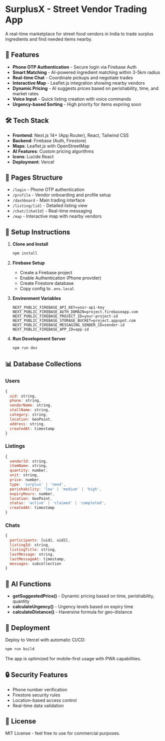 # SurplusX - Street Vendor Trading App

A real-time marketplace for street food vendors in India to trade surplus ingredients and find needed items nearby.

## 🚀 Features

- **Phone OTP Authentication** - Secure login via Firebase Auth
- **Smart Matching** - AI-powered ingredient matching within 3-5km radius
- **Real-time Chat** - Coordinate pickups and negotiate trades
- **Interactive Map** - Leaflet.js integration showing nearby vendors
- **Dynamic Pricing** - AI suggests prices based on perishability, time, and market rates
- **Voice Input** - Quick listing creation with voice commands
- **Urgency-based Sorting** - High priority for items expiring soon

## 🛠 Tech Stack

- **Frontend**: Next.js 14+ (App Router), React, Tailwind CSS
- **Backend**: Firebase (Auth, Firestore)
- **Maps**: Leaflet.js with OpenStreetMap
- **AI Features**: Custom pricing algorithms
- **Icons**: Lucide React
- **Deployment**: Vercel

## 📱 Pages Structure

- `/login` - Phone OTP authentication
- `/profile` - Vendor onboarding and profile setup
- `/dashboard` - Main trading interface
- `/listing/[id]` - Detailed listing view
- `/chat/[chatId]` - Real-time messaging
- `/map` - Interactive map with nearby vendors

## 🔧 Setup Instructions

1. **Clone and Install**
   ```bash
   npm install
   ```

2. **Firebase Setup**
   - Create a Firebase project
   - Enable Authentication (Phone provider)
   - Create Firestore database
   - Copy config to `.env.local`

3. **Environment Variables**
   ```
   NEXT_PUBLIC_FIREBASE_API_KEY=your-api-key
   NEXT_PUBLIC_FIREBASE_AUTH_DOMAIN=project.firebaseapp.com
   NEXT_PUBLIC_FIREBASE_PROJECT_ID=your-project-id
   NEXT_PUBLIC_FIREBASE_STORAGE_BUCKET=project.appspot.com
   NEXT_PUBLIC_FIREBASE_MESSAGING_SENDER_ID=sender-id
   NEXT_PUBLIC_FIREBASE_APP_ID=app-id
   ```

4. **Run Development Server**
   ```bash
   npm run dev
   ```

## 📊 Database Collections

### Users
```javascript
{
  uid: string,
  phone: string,
  vendorName: string,
  stallName: string,
  category: string,
  location: GeoPoint,
  address: string,
  createdAt: timestamp
}
```

### Listings
```javascript
{
  vendorId: string,
  itemName: string,
  quantity: number,
  unit: string,
  price: number,
  type: 'surplus' | 'need',
  perishability: 'low' | 'medium' | 'high',
  expiryHours: number,
  location: GeoPoint,
  status: 'active' | 'claimed' | 'completed',
  createdAt: timestamp
}
```

### Chats
```javascript
{
  participants: [uid1, uid2],
  listingId: string,
  listingTitle: string,
  lastMessage: string,
  lastMessageAt: timestamp,
  messages: subcollection
}
```

## 🤖 AI Functions

- **getSuggestedPrice()** - Dynamic pricing based on time, perishability, quantity
- **calculateUrgency()** - Urgency levels based on expiry time
- **calculateDistance()** - Haversine formula for geo-distance

## 🚀 Deployment

Deploy to Vercel with automatic CI/CD:

```bash
npm run build
```

The app is optimized for mobile-first usage with PWA capabilities.

## 🔒 Security Features

- Phone number verification
- Firestore security rules
- Location-based access control
- Real-time data validation

## 📄 License

MIT License - feel free to use for commercial purposes.